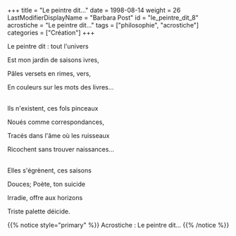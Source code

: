 +++
title = "Le peintre dit..."
date = 1998-08-14
weight = 26
LastModifierDisplayName = "Barbara Post"
id = "le_peintre_dit_8"
acrostiche = "Le peintre dit..."
tags = ["philosophie", "acrostiche"]
categories = ["Création"]
+++

Le peintre dit : tout l'univers

Est mon jardin de saisons ivres,

Pâles versets en rimes, vers,

En couleurs sur les mots des livres...

 \
Ils n'existent, ces fols pinceaux

Noués comme correspondances,

Tracés dans l'âme où les ruisseaux

Ricochent sans trouver naissances...

 \
Elles s'égrènent, ces saisons

Douces; Poète, ton suicide

Irradie, offre aux horizons

Triste palette déicide.

{{% notice style="primary" %}}
Acrostiche : Le peintre dit...
{{% /notice %}}
